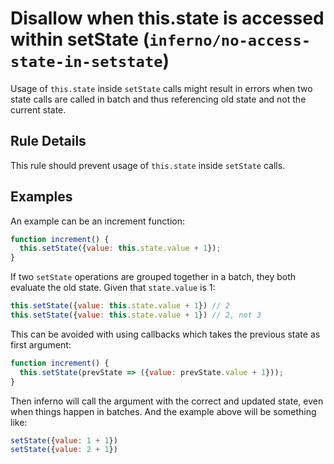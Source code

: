 # Disallow when this.state is accessed within setState (`inferno/no-access-state-in-setstate`)

<!-- end auto-generated rule header -->

Usage of `this.state` inside `setState` calls might result in errors when two state calls are called in batch and thus referencing old state and not the current state.

## Rule Details

This rule should prevent usage of `this.state` inside `setState` calls.

## Examples

An example can be an increment function:

```javascript
function increment() {
  this.setState({value: this.state.value + 1});
}
```

If two `setState` operations are grouped together in a batch, they both evaluate the old state. Given that `state.value` is 1:

```javascript
this.setState({value: this.state.value + 1}) // 2
this.setState({value: this.state.value + 1}) // 2, not 3
```

This can be avoided with using callbacks which takes the previous state as first argument:

```javascript
function increment() {
  this.setState(prevState => ({value: prevState.value + 1}));
}
```

Then inferno will call the argument with the correct and updated state, even when things happen in batches. And the example above will be something like:

```javascript
setState({value: 1 + 1})
setState({value: 2 + 1})
```
